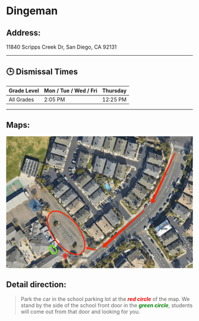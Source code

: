 # Dingeman

## Address: 
11840 Scripps Creek Dr, San Diego, CA 92131

---

## 🕒 Dismissal Times

| Grade Level     | Mon / Tue / Wed / Fri | Thursday  |
|-----------------|-----------------------|-----------|
| All Grades      | 2:05 PM               | 12:25 PM  |

---

## Maps:
![Dingeman Map](Dingeman.png)

## Detail direction:

> Park the car in the school parking lot at the <span style="color:red">***red circle***</span> of the map. We stand by the side of the school front door in the <span style="color:green">***green circle***</span>, students will come out from that door and looking for you.